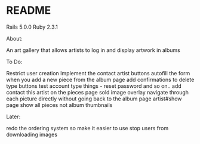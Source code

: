 # README

Rails 5.0.0
Ruby 2.3.1

About:

An art gallery that allows artists to log in and display artwork in albums



To Do:

Restrict user creation
Implement the contact artist buttons
autofill the form when you add a new piece from the album page
add confirmations to delete type buttons
test account type things - reset password and so on..
add contact this artist on the pieces page
sold image overlay
navigate through each picture directly without going back to the album page
artist#show page show all pieces not album thumbnails

Later:

redo the ordering system so make it easier to use
stop users from downloading images
